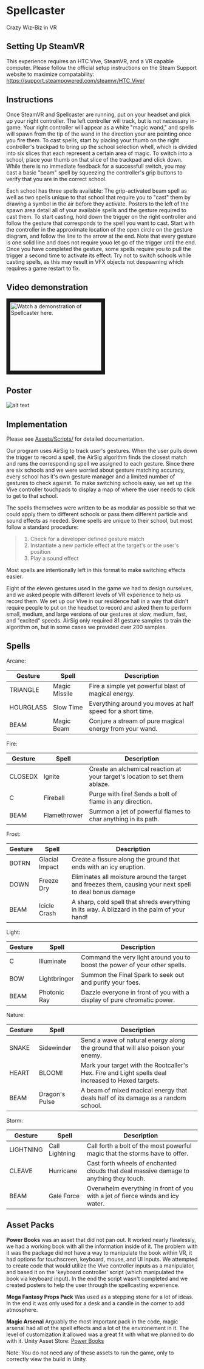 # Spellcaster
Crazy Wiz-Biz in VR

## Setting Up SteamVR
This experience requires an HTC Vive, SteamVR, and a VR capable computer. Please follow the official setup instructions on the Steam Support website to maximize compatability:  
https://support.steampowered.com/steamvr/HTC_Vive/

## Instructions
Once SteamVR and Spellcaster are running, put on your headset and pick up your right controller. The left controller will track, but is not necessary in-game. Your right controller will appear as a white "magic wand," and spells will spawn from the tip of the wand in the direction your are pointing once you fire them. To cast spells, start by placing your thumb on the right controller's trackpad to bring up the school selection whell, which is divided into six slices that each represent a certain area of magic. To switch into a school, place your thumb on that slice of the trackpad and click down. While there is no immediate feedback for a successfull switch, you may cast a basic "beam" spell by squeezing the controller's grip buttons to verify that you are in the correct school.

Each school has three spells available: The grip-activated beam spell as well as two spells unique to that school that require you to "cast" them by drawing a symbol in the air before they activate. Posters to the left of the spawn area detail all of your available spells and the gesture required to cast them. To start casting, hold down the trigger on the right controller and follow the gesture that corresponds to the spell you want to cast. Start with the controller in the approximate location of the open circle on the gesture diagram, and follow the line to the arrow at the end. Note that every gesture is one solid line and does not require youo let go of the trigger until the end. Once you have completed the gesture, some spells require you to pull the trigger a second time to activate its effect. Try not to switch schools while casting spells, as this may result in VFX objects not despawning which requires a game restart to fix.

## Video demonstration
<a href="http://www.youtube.com/watch?feature=player_embedded&v=NqTP2uY4-wM" target="_blank"><img src="http://img.youtube.com/vi/NqTP2uY4-wM/0.jpg" alt="Watch a demonstration of Spellcaster here." width="240" height="180" border="10"/></a>

## Poster
![alt text][poster]

[poster]: https://i.imgur.com/L74SpXD.png "Poster displayed on the OC"

## Implementation
Please see [Assets/Scripts/](../master/Assets/Scripts) for detailed documentation.

Our program uses AirSig to track user's gestures. When the user pulls down the trigger to record a spell, the AirSig algorithm finds the closest match and runs the corresponding spell we assigned to each gesture. Since there are six schools and we were worried about gesture matching accuracy, every school has it's own gesture manager and a limited number of gestures to check against. To make switching schools easy, we set up the Vive controller touchpads to display a map of where the user needs to click to get to that school.

The spells themselves were written to be as modular as possible so that we could apply them to different schools or pass them different particle and sound effects as needed. Some spells are unique to their school, but most follow a standard procedure:

> 1. Check for a developer defined gesture match  
> 2. Instantiate a new particle effect at the target's or the user's position  
> 3. Play a sound effect  

Most spells are intentionally left in this format to make switching effects easier.

Eight of the eleven gestures used in the game we had to design ourselves, and we asked people with different levels of VR experience to help us record them. We set up our Vive in our residence hall in a way that didn't require people to put on the headset to record and asked them to perform small, medium, and large versions of our gestures at slow, medium, fast, and "excited" speeds. AirSig only required 81 gesture samples to train the algorithm on, but in some cases we provided over 200 samples.

## Spells
Arcane:

Gesture | Spell | Description
--- | --- | ---
TRIANGLE | Magic Missile | Fire a simple yet powerful blast of magical energy.
HOURGLASS | Slow Time| Everything around you moves at half speed for a short time.
BEAM | Magic Beam | Conjure a stream of pure magical energy from your wand.

Fire:  

Gesture | Spell | Description
--- | --- | ---
CLOSEDX|Ignite|Create an alchemical reaction at your target's location to set them ablaze.
C	|Fireball|Purge with fire! Sends a bolt of flame in any direction.
BEAM|Flamethrower|Summon a jet of powerful flames to char anything in its path.

Frost:  

Gesture | Spell | Description
--- | --- | ---
BOTRN|Glacial Impact|Create a fissure along the ground that ends with an icy eruption.
DOWN|Freeze Dry|Eliminates all moisture around the target and freezes them, causing your next spell to deal bonus damage
BEAM|Icicle Crash|A sharp, cold spell that shreds everything in its way. A blizzard in the palm of your hand!

Light:  

Gesture | Spell | Description
--- | --- | ---
C|Illuminate|Command the very light around you to boost the power of your other spells.
BOW|Lightbringer|Summon the Final Spark to seek out and purify your foes.
BEAM|Photonic Ray|Dazzle everyone in front of you with a display of pure chromatic power.

Nature:  

Gesture | Spell | Description
--- | --- | ---
SNAKE|Sidewinder|Send a wave of natural energy along the ground that will also poison your enemy.
HEART|BLOOM!|Mark your target with the Rootcaller's Hex. Fire and Light spells deal increased to Hexed targets.
BEAM|Dragon's Pulse|A beam of mixed macical energy that deals half of its damage as a random school.

Storm:  

Gesture | Spell | Description
--- | --- | ---
LIGHTNING|Call Lightning|Call forth a bolt of the most powerful magic that the storms have to offer.
CLEAVE|Hurricane|Cast forth wheels of enchanted clouds that deal massive damage to anything they touch.
BEAM|Gale Force|Overwhelm everything in front of you with a jet of fierce winds and icy water.

## Asset Packs

**Power Books** was an asset that did not pan out. It worked nearly flawlessly, we had a working book with all the information inside of it. The problem with it was the package did not have a way to manipulate the book within VR, it had options for touchscreen, keyboard, mouse, and UI inputs.  We attempted to create code that would utilize the Vive controller inputs as a manipulator, and based it on the 'keyboard controller' script (which manipulated the book via keyboard input).  In the end the script wasn't completed and we created posters to help the user through the spellcasting experience.  

**Mega Fantasy Props Pack** Was used as a stepping stone for a lot of ideas.  In the end it was only used for a desk and a candle in the corner to add atmosphere.

**Magic Arsenal** Arguably the most important pack in the code, magic arsenal had all of the spell effects and a lot of the environement in it.  The level of customization it allowed was a great fit with what we planned to do with it.
Unity Asset Store: [Power Books](https://assetstore.unity.com/packages/3d/props/interior/power-books-95500 "Power Books - Asset Store]")

Note: You do not need any of these assets to run the game, only to correctly view the build in Unity.
